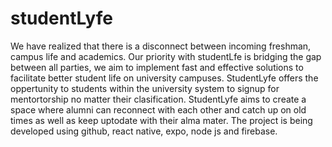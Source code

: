 # studentLyfe
We have realized that there is a disconnect between incoming freshman, campus life and academics. Our priority with studentLfe is bridging the gap between all parties, we aim to implement fast and effective solutions to facilitate better student life on university campuses. StudentLyfe offers the oppertunity to students within the university system to signup for mentortorship no matter their clasification. StudentLyfe aims to create a space where alumni can reconnect with each other and catch up on old times as well as keep uptodate with their alma mater. The project is being developed using github, react native, expo, node js and firebase.  
